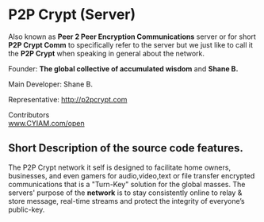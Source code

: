 P2P Crypt (Server)
=========
Also known as **Peer 2 Peer Encryption Communications** server or for short **P2P Crypt Comm** to specifically refer to the server but we just like to call it the **P2P Crypt** when speaking in general about the network.

Founder: **The global collective of accumulated wisdom** and **Shane B.**  

Main Developer: Shane B.  

Representative: http://p2pcrypt.com  

Contributors  
www.CYIAM.com/open
  

## Short Description of the source code features.
The P2P Crypt network it self is designed to facilitate home owners, businesses, and even gamers for audio,video,text or file transfer encrypted communications that is a "Turn-Key" solution for the global masses.
The servers' purpose of the __network__ is to stay consistently online to relay & store message, 
real-time streams and protect the integrity of everyone’s public-key.
